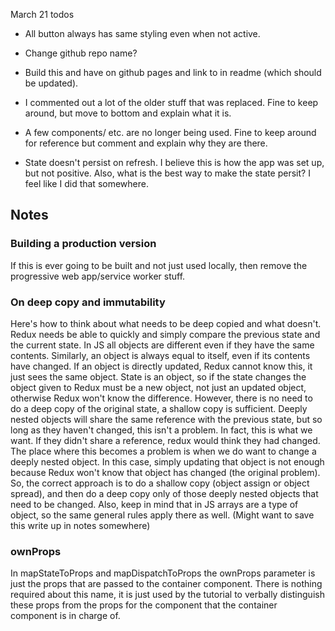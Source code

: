 March 21 todos

- All button always has same styling even when not active.

- Change github repo name?
- Build this and have on github pages and link to in readme (which should be updated).


- I commented out a lot of the older stuff that was replaced. Fine to keep around, but move to bottom and explain what it is.
- A few components/ etc. are no longer being used. Fine to keep around for reference but comment and explain why they are there.
- State doesn't persist on refresh. I believe this is how the app was set up, but not positive. Also, what is the best way to make the state persit? I feel like I did that somewhere.


## Notes

### Building a production version

If this is ever going to be built and not just used locally, then remove the progressive web app/service worker stuff.


### On deep copy and immutability

Here's how to think about what needs to be deep copied and what doesn't. Redux needs be able to quickly and simply compare the previous state and the current state. In JS all objects are different even if they have the same contents. Similarly, an object is always equal to itself, even if its contents have changed. If an object is directly updated, Redux cannot know this, it just sees the same object. State is an object, so if the state changes the object given to Redux must be a new object, not just an updated object, otherwise Redux won't know the difference. However, there is no need to do a deep copy of the original state, a shallow copy is sufficient. Deeply nested objects will share the same reference with the previous state, but so long as they haven't changed, this isn't a problem. In fact, this is what we want. If they didn't share a reference, redux would think they had changed. The place where this becomes a problem is when we do want to change a deeply nested object. In this case, simply updating that object is not enough because Redux won't know that object has changed (the original problem). So, the correct approach is to do a shallow copy (object assign or object spread), and then do a deep copy only of those deeply nested objects that need to be changed. Also, keep in mind that in JS arrays are a type of object, so the same general rules apply there as well. (Might want to save this write up in notes somewhere)


### ownProps

In mapStateToProps and mapDispatchToProps the ownProps parameter is just the props that are passed to the container component. There is nothing required about this name, it is just used by the tutorial to verbally distinguish these props from the props for the component that the container component is in charge of.
